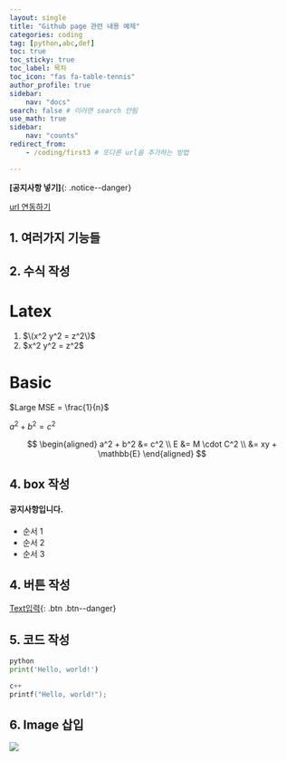 ```yaml
---
layout: single
title: "Github page 관련 내용 예제"
categories: coding
tag: [python,abc,def]
toc: true
toc_sticky: true
toc_label: 목차
toc_icon: "fas fa-table-tennis"
author_profile: true
sidebar: 
    nav: "docs"
search: false # 이러면 search 안됨
use_math: true
sidebar:
    nav: "counts"
redirect_from:
    - /coding/first3 # 또다른 url을 추가하는 방법

---
```


**[공지사항 넣기]**{: .notice--danger}

[url 연동하기](https://corecodet.github.io/)

## 1. 여러가지 기능들 

<!-- 왼쪽 정렬
{: .align-left}
오른쪽 정렬
{: .align-right} -->

## 2. 수식 작성
# Latex
1.  $\(x^2 y^2 = z^2\)$
2.  $x^2 y^2 = z^2\$

# Basic
$Large MSE = \frac{1}{n}$ 

$a^2 + b^2 = c^2$

$$
\begin{aligned} 
a^2 + b^2 &= c^2 \\ 
E &= M \cdot C^2 \\ 
&= xy + \mathbb{E} 
\end{aligned}
$$

## 4. box 작성
<div class="notice--success">
<h4>공지사항입니다.</h4>
<ul>
    <li> 순서 1 </li>
    <li> 순서 2 </li>
    <li> 순서 3 </li>
</ul>
</div>

## 4. 버튼 작성
[Text입력](https://google.com){: .btn .btn--danger}

## 5. 코드 작성
```python
python
print('Hello, world!')
```
```c++
c++
printf("Hello, world!");
```
## 6. Image 삽입
<!-- % ![dd]({{site.url}}/images/2023-09-26-first/dd.png){: .img-width-half .align-center} -->
<!-- % ![dd]({{site.url}}/images/2023-09-26-first/dd.png) -->
<img src="https://www.dropbox.com/scl/fi/n0ljer56e2sdg0hy6yimp/CoreCode_img.png?rlkey=c65jj1u5gdfqqb3mfdlw4dy9p&st=bc3oy9it&dl=1">

